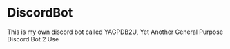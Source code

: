 # DiscordBot

This is my own discord bot called YAGPDB2U, Yet Another General Purpose Discord Bot 2 Use
